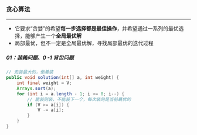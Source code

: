 ### 贪心算法

------

- 它要求“贪婪”的希望**每一步选择都是最佳操作**，并希望通过一系列的最优选择，能够产生一个**全局最优解**
- 局部最优，但不一定是全局最优解，寻找局部最优的迭代过程

##### 01：装箱问题、0 -1 背包问题

```java
// 先装最大的，倒着装
public void solution(int[] a, int weight) {
    int final weight = V;
    Arrays.sort(a);
    for (int i = a.length - 1; i >= 0; i--) {
        // 能装则装，不能装下一个，每次装的是当前最优的
        if (V >= a[i]) {
            V -= a[i];
        }
    }
}
```
